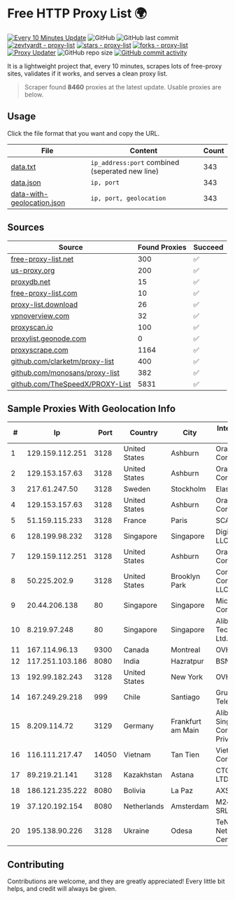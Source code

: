
# Free HTTP Proxy List 🌍

[![Every 10 Minutes Update](https://github.com/mertguvencli/http-proxy-list/actions/workflows/main.yml/badge.svg?branch=main)](https://github.com/mertguvencli/http-proxy-list/actions/workflows/main.yml)
![GitHub](https://img.shields.io/github/license/mertguvencli/http-proxy-list)
![GitHub last commit](https://img.shields.io/github/last-commit/mertguvencli/http-proxy-list)
[![zevtyardt - proxy-list](https://img.shields.io/static/v1?label=zevtyardt&message=proxy-list&color=blue&logo=github)](https://github.com/zevtyardt/proxy-list "Go to GitHub repo")
[![stars - proxy-list](https://img.shields.io/github/stars/zevtyardt/proxy-list?style=social)](https://github.com/zevtyardt/proxy-list)
[![forks - proxy-list](https://img.shields.io/github/forks/zevtyardt/proxy-list?style=social)](https://github.com/zevtyardt/proxy-list)
[![Proxy Updater](https://github.com/zevtyardt/proxy-list/workflows/Proxy%20Updater/badge.svg)](https://github.com/zevtyardt/proxy-list/actions?query=workflow:"Proxy+Updater")
![GitHub repo size](https://img.shields.io/github/repo-size/zevtyardt/proxy-list)
[![GitHub commit activity](https://img.shields.io/github/commit-activity/m/zevtyardt/proxy-list?logo=commits)](https://github.com/zevtyardt/proxy-list/commits/main)

It is a lightweight project that, every 10 minutes, scrapes lots of free-proxy sites, validates if it works, and serves a clean proxy list.

> Scraper found **8460** proxies at the latest update. Usable proxies are below.

## Usage

Click the file format that you want and copy the URL.

|File|Content|Count|
|----|-------|-----|
|[data.txt](https://raw.githubusercontent.com/mertguvencli/http-proxy-list/main/proxy-list/data.txt)|`ip_address:port` combined (seperated new line)|343|
|[data.json](https://raw.githubusercontent.com/mertguvencli/http-proxy-list/main/proxy-list/data.json)|`ip, port`|343|
|[data-with-geolocation.json](https://raw.githubusercontent.com/mertguvencli/http-proxy-list/main/proxy-list/data-with-geolocation.json)|`ip, port, geolocation`|343|

## Sources

|Source|Found Proxies|Succeed|
|------|-------------|-------|
|[free-proxy-list.net](https://free-proxy-list.net)|300|✅|
|[us-proxy.org](https://www.us-proxy.org)|200|✅|
|[proxydb.net](http://proxydb.net)|15|✅|
|[free-proxy-list.com](https://free-proxy-list.com/?page=&port=&type%5B%5D=http&type%5B%5D=https&up_time=0&search=Search)|10|✅|
|[proxy-list.download](https://www.proxy-list.download/HTTP)|26|✅|
|[vpnoverview.com](https://vpnoverview.com/privacy/anonymous-browsing/free-proxy-servers)|32|✅|
|[proxyscan.io](https://www.proxyscan.io)|100|✅|
|[proxylist.geonode.com](https://proxylist.geonode.com/api/proxy-list?limit=300&page=1&sort_by=lastChecked&sort_type=desc&protocols=http,https)|0|✅|
|[proxyscrape.com](https://api.proxyscrape.com/v2/?request=displayproxies&protocol=http&timeout=10000&country=all&ssl=all&anonymity=all)|1164|✅|
|[github.com/clarketm/proxy-list](https://raw.githubusercontent.com/clarketm/proxy-list/master/proxy-list-raw.txt)|400|✅|
|[github.com/monosans/proxy-list](https://raw.githubusercontent.com/monosans/proxy-list/main/proxies/http.txt)|382|✅|
|[github.com/TheSpeedX/PROXY-List](https://raw.githubusercontent.com/TheSpeedX/PROXY-List/master/http.txt)|5831|✅|


## Sample Proxies With Geolocation Info

|#|Ip|Port|Country|City|Internet Service Provider|
|-|--|----|-------|----|-------------------------|
|1|129.159.112.251|3128|United States|Ashburn|Oracle Corporation|
|2|129.153.157.63|3128|United States|Ashburn|Oracle Corporation|
|3|217.61.247.50|3128|Sweden|Stockholm|Elastx AB|
|4|129.153.157.63|3128|United States|Ashburn|Oracle Corporation|
|5|51.159.115.233|3128|France|Paris|SCALEWAY|
|6|128.199.98.232|3128|Singapore|Singapore|DigitalOcean, LLC|
|7|129.159.112.251|3128|United States|Ashburn|Oracle Corporation|
|8|50.225.202.9|3128|United States|Brooklyn Park|Comcast Cable Communications, LLC|
|9|20.44.206.138|80|Singapore|Singapore|Microsoft Corporation|
|10|8.219.97.248|80|Singapore|Singapore|Alibaba (US) Technology Co., Ltd.|
|11|167.114.96.13|9300|Canada|Montreal|OVH SAS|
|12|117.251.103.186|8080|India|Hazratpur|BSNL Internet|
|13|192.99.182.243|3128|United States|New York|OVH Hosting|
|14|167.249.29.218|999|Chile|Santiago|Grupo Metrowan Telecom SPA|
|15|8.209.114.72|3129|Germany|Frankfurt am Main|Alibaba.com Singapore E-Commerce Private Limited|
|16|116.111.217.47|14050|Vietnam|Tan Tien|Viettel Corporation|
|17|89.219.21.141|3128|Kazakhstan|Astana|CTC ASTANA LTD|
|18|186.121.235.222|8080|Bolivia|La Paz|AXS Bolivia S. A.|
|19|37.120.192.154|8080|Netherlands|Amsterdam|M247 Europe SRL|
|20|195.138.90.226|3128|Ukraine|Odesa|TeNeT Networking Centre|



## Contributing

Contributions are welcome, and they are greatly appreciated! Every
little bit helps, and credit will always be given.

